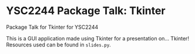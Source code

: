 # YSC2244 Package Talk: Tkinter
Package Talk for Tkinter for YSC2244

This is a GUI application made using Tkinter for a presentation on... Tkinter! 
Resources used can be found in `slides.py`.
